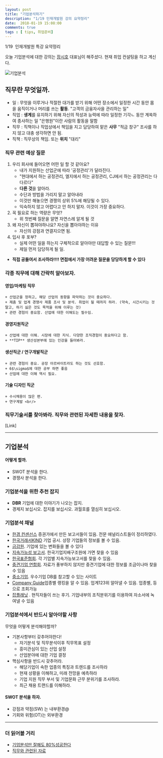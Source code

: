 ```yaml
---
layout: post
title: "기업분석하기"
description: "1/19 인재개발원 강의 요약정리"
date:  2018-01-19 15:08:00
comments: true
tags : [ tips, 취업준비]
---
```




1/19  인재개발원 특강 요약정리 <br/> 

오늘 기업분석에 대한 강의는 [장시호](mailto:shjang@careerone.co.kr) 대표님이 해주셨다. 현재 취업 컨설팅을 하고 계신다. 

![기업분석](http://www.bizfnd.com/uploads/hg1603008/201607/982ee06c98e2be92e234026682020deb_crop.jpg?t=156072d6231)


## 직무란 무엇일까. 

- 일 : 무엇을 이루거나 적절한 대가를 받기 위해 어떤 장소에서 일정한 시간 동안 몸을 움직이거나 머리를 쓰는 **활동**. "고객의 금융자사을 관리하는 일"
- 직업 : **생계**를 유지하기 위해 자신의 적성과 능력에 따라 일정한 기각ㄴ 동안 계쏙하여 종사하는 일  "은행원"이란 사람의 활동을 말함
- 직무 : 직책이나 직업상에서 책임을 지고 담당하여 맡은 **사무** "적금 창구" 조사를 하지 않고 대충 생각하면 안 됨. 
- 직책 : 직무상의 책임. 또는 **위치** "대리" <br/>

### 직무 관련 예상 질문
1. 우리 회사에 들어오면 어떤 일 할 것 같아요?
    + 내가 지원하는 산업군에 따라 '공정관리'가 달라진다.
    + "현대에서 하는 공정관리, 엘지에서 하는 공정관리, CJ에서 하는 공정관리는 다 다르다" 
    + **다른 것**을 알아라. 
    + 수단과 방법을 가리지 말고 알아내라
    + 이것만 해놓으면 경쟁의 상위 5%에 해당될 수 있다. 
    + 익숙하지 않고 어렵다고 안 하지 말자. 이것이 가장 중요하다. 
2. 꼭 필요로 하는 역량은 무엇?
    + 위 첫번째 질문을 알면 자연스레 알게 될 것
3. 왜 자신이 뽑혀야하나요? 자신을 뽑아야하는 이유
    + 자신의 강점과 연결지으면 됨. 
4. 입사 후 포부? 
    + 실제 어떤 일을 하는지 구체적으로 알아야만 대답할 수 있는 질문!!!
    + 제일 먼저 담당하게 될 일. <br/>
- **직접 공들여서 조사하라!!!! 면접에서 가장 어려운 질문을 당당하게 할 수 있다** 

### 각종 직무에  대해 간략히 알아보자. 

#### 영업/마케팅 직무
    + 산업군을 정하고, 해당 산업의 동향을 파악하는 것이 중요하다. 
    + 제춤 및 업계 경쟁사 제품 조사 및 분석. 취업이 될 때까지 하라. (약속, 시간시키는 것 말고, 하기 싫은 것도 목적을 위해 이루는 것)
    + 관련 경험이 중요함. 산업에 대한 이해도는 필수임. 
#### 경영지원직군
    + 산업에 대한 이해. 시장에 대한 지식. 다양한 조직경험이 중요하다고 함. 
    + **TIP** 생산성본부에 있는 인강을 들어봐라. 

#### 생산직군 / 연구개발직군
    + 관련 경험이 중요. 공장 아르바이트라도 하는 것도 선호함.  
    + 6$\sigma$에 대한 공부 하면 좋음  
    + 산업에 대한 이해 역시 필요.

#### 기술 디자인 직군 
    + 수시채용이 많은 편. 
    + 연구계발 <br/>


### 직무기술서를 찾아봐라. 직무와 관련된 자세한 내용을 찾자. 
[Link]


***

## 기업분석 

#### 어떻게 할까. 
- SWOT 분석을 한다. 
- 경쟁사 분석을 한다. 

### 기업분석을 위한 추천 잡지
- **DBR** 기업에 대한 이야기가 나오는 잡지. 
- 경제지 보십시오. 잡지를 보십시오. 과월호를 열심히 보십시오.  <br/>

### 기업분석 채널
- [한경 컨센선스](http://consensus.hankyung.com)  증권가에서 만든 보고서들이 있음.  전문 애널리스트들이 정리하였다. 
- [한국거래서KIND](http://kind.krx.co.kr) 기업 공시. 상장 기업들의 정보를 볼 수 있음. 
- [금감원](http://dart.fss.or.kr). 기업에 있는 변화들을 볼 수 있다
- [지속가능성 보고서](http://www.cgs.or.kr). 한국기업지배구조원에 가면 찾을 수 있음
- [한국표준협회](http://www.ksa.or.kr/intro.jsp). 각 기업별 지속가능보고서를 찾을 수 있음. 
- [중견기업 연합회](www.ahpek.or.kr). 자료가 풍부하지 않지만 중견기업에 대한 정보를 조금이나마 찾을 수 있음
- [중소기업](http://minfo.mss.go.kr). 우수기업 DB를 참고할 수 있는 사이트
- [Company Guide](http://comp.fnguide.com)업종별 랭킹을 알 수 있음. 업계123위 알아낼 수 있음. 업종별, 등으로 조회가능
- [잡플래닛](http://jobplanet.co.kr) . 현직자들이 쓰는 후기. 기업내부의 조직분위기를 이용하여 자소서에 녹여낼 수 있음


### 기업분석에서 반드시 알아야할 사항
무엇을 어떻게 분석해야할까? 
- 기본사항부터 갖추어야한다!
    + 자기분석 및 직무분석이후 직무목표 설정
    + 흥미관심이 있는 산업 설정
    + 산업분야에 대한 기업 결정
- 핵심사항을 반드시 갖추어라. 
    + 해당기업이 속한 업종의 특징과 트렌드를 조사하라
    + 현재 상황을 이해하고, 미래 전망을 예측하라
    + 기업 지원 직무 부서 및 기업문화 근무 분위기를 조사하라. 
    + 최근 채용 트랜드를 이해하라. 

#### SWOT 분석을 하자. 
- 강점과 약점(SW) 는 내부환경@
- 기회와 위험(OT)는 외부환경 <br/>

*** 

### 더 읽어볼 거리
- [기업분석만 잘해도 80%성공한다](https://brunch.co.kr/@onthepaper/4)
- [직무와 관련된 자료](https://yerimlim.github.io/%EC%9E%90%EC%86%8C%EC%84%9C%EC%93%B0%EA%B8%B0/)
